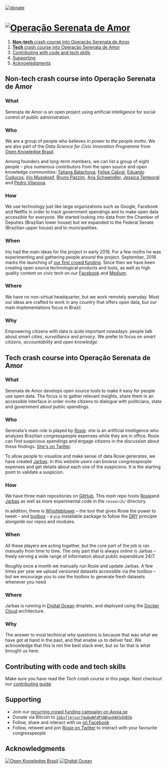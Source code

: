 [![donate](https://img.shields.io/badge/donate-apoia.se-EB4A3B.svg)](https://apoia.se/serenata)

# [![Operação Serenata de Amor](docs/logo.png)](https://serenata.ai/en)

1. [**Non-tech** crash course into Operação Serenata de Amor](#non-tech-crash-course-into-operação-serenata-de-amor)
2. [**Tech** crash course into Operação Serenata de Amor](#non-tech-crash-course-into-operação-serenata-de-amor)
3. [Contributing with code and tech skills](#contributing-with-code-and-tech-skills)
4. [Supporting](#supporting)
5. [Acknowledgments](#acknowledgments)

## Non-tech crash course into Operação Serenata de Amor

### What

Serenata de Amor is an open project using artificial intelligence for social control of public administration.

### Who

We are a group of people who believes in _power to the people_ motto. We are also part of the _Data Science for Civic Innovation Programme_ from [Open Knowledge Brasil](http://br.okfn.org).

Among founders and long-term members, we can list a group of eight people – plus numerous contributors from the open source and open knowledge communities:  [Tatiana Balachova](https://tatianasb.ru), [Felipe Cabral](https://twitter.com/felipebcabral), [Eduardo Cuducos](https://cuducos.me),  [Irio Musskopf](https://iriomk.com), [Bruno Pazzim](http://brunopazzim.com/), [Ana Schwendler](http://anaschwendler.com/), [Jessica Temporal](http://jtemporal.com/) and [Pedro Vilanova](https://twitter.com/pedrovilanova).

### How

We use technology just like large organizations such as Google, Facebook and Netflix in order to track government spendings and to make open data accessible for everyone. We started looking into data from the Chamber of Deputies (Brazilian lower house) but we expanded to the Federal Senate (Brazilian upper house) and to municipalities.

### When

Irio had the main ideas for the project in early 2016. For a few moths he was experimenting and gathering people around the project. September, 2016 marks the launching of [our first crowd funding](https://catarse.me/serenata). Since then we have been creating open source technological products and tools, as well as high quality content on civic tech on our [Facebook](https://fb.com/operacaoserenatadeamor) and [Medium](https://medium.com/serenata).

### Where

We have no non-virtual headquarter, but we work remotely everyday. Most our ideas are crafted to work in any country that offers open data, but our main implementations focus in Brazil.

### Why

Empowering citizens with data is quite important nowadays: people talk about _smart cities_, _surveillance_ and _privacy_. We prefer to focus on _smart citizens_, _accountability_ and _open knowledge_.

## Tech crash course into Operação Serenata de Amor

### What

Serenata de Amor develops open source tools to make it easy for people use open data. The focus is to gather relevant insights, share them in an accessible interface in order invite citizens to dialogue with politicians, state and government about public spendings.

### Who

Serenata's main role is played by [Rosie](rosie/README.md): she is an artificial intelligence who analyzes Brazilian congresspeople expenses while they are in office. Rosie can find suspicious spendings and engage citizens in the discussion about these findings. [She's on Twitter](https://twitter.com/RosieDaSerenata).

To allow people to visualize and make sense of data Rosie generates, we have created [Jarbas](jarbas/README.md). In this website users can browse congresspeople expenses and get details about each one of the suspicions. It is the starting point to validate a suspicion.

### How

We have three main repositories on [GitHub](https://github.com/okfn-brasil). This _main repo_ hosts [Rosie](rosie/README.md)and [Jarbas](jarbas/README.md) as well as more experimental code in the `research/` directory.

In addition, there is [Whistleblower](https://github.com/okfn-brasil/whistleblower) – the tool that gives Rosie the power to tweet – and [toolbox](https://gtihub.com/okfn-brasil/serenata-toolbox) - a `pip` installable package to follow the [DRY](https://en.wikipedia.org/wiki/Don%27t_repeat_yourself) principle alongside our repos and modules.

### When

All these players are acting together, but the core part of the job is ran manually from time to time. The only part that is always online is Jarbas – freely serving a wide range of information about public expenditure 24/7.

Roughly once a month we manually run Rosie and update Jarbas. A few times per year we upload versioned datasets accessible via the toolbox – but we encourage you to use the toolbox to generate fresh datasets whenever you need.

### Where

Jarbas is running in [Digital Ocean](https://digitalocean.com) droplets, and deployed using the [Docker Cloud](https://cloud.docker.com/) architecture.

### Why

The answer to most technical _why_ questions is because that was what we have got at hand in the past, and that enable us to deliver fast. We acknowledge that this is not the best stack ever, but so far that is what brought us here.

## Contributing with code and tech skills

Make sure you have read the _Tech crash course_ in this page. Next checkout our [contributing guide](CONTRIBUTING.md).

## Supporting

* Join our [recurring crowd funding campaign on Apoia.se](http://apoia.se/serenata)
* Donate via Bitcoin to [`1Gbvfjmjvur7qwbwNFdPSNDgx66KSdVB5b`](https://blockchain.info/address/1Gbvfjmjvur7qwbwNFdPSNDgx66KSdVB5b)
* Follow, share and interact with us [on Facebook](https://fb.com/operacaoserenatadeamor)
* Follow, retweet and join [Rosie on Twitter](https://twitter.com/RosieDaSerenata) to interact with your favourite congresspeople

## Acknowledgments

[![Open Knowledge Brasil](docs/okbr.png)](https://br.okfn.org) [![Digital Ocean](docs/digitalocean.png)](https://digitalocean.com)
